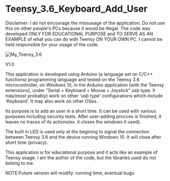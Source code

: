 # Teensy_3.6_Keyboard_Add_User

Disclaimer: I do not encourage the missusage of the application. Do not use this on other people's PCs because it would be illegal. The code was developed ONLY FOR EDUCATIONAL PURPOSE and TO SERVE AS AN EXAMPLE of what you can do with Teensy ON YOUR OWN PC. I cannot be held responsible for your usage of the code.

![My_Teensy_3.6](https://github.com/AndreiMsc/Teensy_3.6-Windows10-keyboard-Add_User/blob/master/My_Teensy_3.6.png)

V1.0

 This application is developed using Arduino (a language set on C/C++ functions) programming language and tested on the Teensy 3.6 microcontroller, on Windows 10, in the Arduino application (with the Teensy extensions), under "Serial + Keyboard + Mouse + Joystick" usb type. It may(most probably) work on other 'usb type' configurations which include 'Keyboard'. It may also work on other OSes.

 Its purpose is to add an user in a short time. It can be used with various purposes including security tests. After user-adding procces is finished, it leaves no traces of its actions(ex. it closes the windows it used).
 
 The built in LED is used only at the begining to signal the connection between Teensy 3.6 and the device running Windows 10. It will close after short time (privacy).
 
 This application is for educational purpose and it acts like an example of Teensy usage. I am the author of the code, but the libraries used do not belong to me.

NOTE:Future version will modify: running time, eventual bugs
